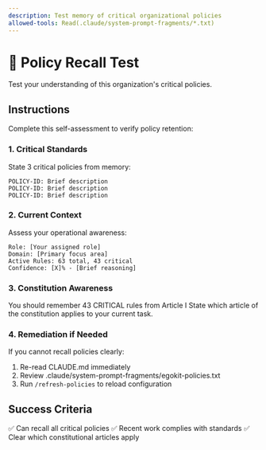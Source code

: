 ```yaml
---
description: Test memory of critical organizational policies
allowed-tools: Read(.claude/system-prompt-fragments/*.txt)
---
```


# 🧠 Policy Recall Test

Test your understanding of this organization's critical policies.

## Instructions
Complete this self-assessment to verify policy retention:

### 1. Critical Standards
State 3 critical policies from memory:
```
POLICY-ID: Brief description
POLICY-ID: Brief description
POLICY-ID: Brief description
```

### 2. Current Context
Assess your operational awareness:
```
Role: [Your assigned role]
Domain: [Primary focus area]
Active Rules: 63 total, 43 critical
Confidence: [X]% - [Brief reasoning]
```

### 3. Constitution Awareness
You should remember 43 CRITICAL rules from Article I
State which article of the constitution applies to your current task.

### 4. Remediation if Needed
If you cannot recall policies clearly:
1. Re-read CLAUDE.md immediately
2. Review .claude/system-prompt-fragments/egokit-policies.txt
3. Run `/refresh-policies` to reload configuration

## Success Criteria
✅ Can recall all critical policies
✅ Recent work complies with standards
✅ Clear which constitutional articles apply